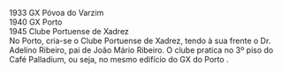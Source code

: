 
1933 GX Póvoa do Varzim\
1940 GX Porto\
1945 Clube Portuense de Xadrez\
No Porto, cria-se o Clube Portuense de Xadrez, tendo à sua frente o Dr. Adelino Ribeiro, pai
de João Mário Ribeiro. O clube pratica no 3º piso do Café Palladium, ou seja, no mesmo
edifício do GX do Porto .
